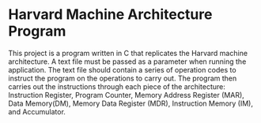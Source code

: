 # Harvard Machine Architecture Program
This project is a program written in C that replicates the Harvard machine architecture. A text file must be passed as a parameter when running the application. The text file should contain a series of operation codes to instruct the program on the operations to carry out. The program then carries out the instructions through each piece of the architecture: Instruction Register, Program Counter, Memory Address Register (MAR), Data Memory(DM), Memory Data Register (MDR), Instruction Memory (IM), and Accumulator.
